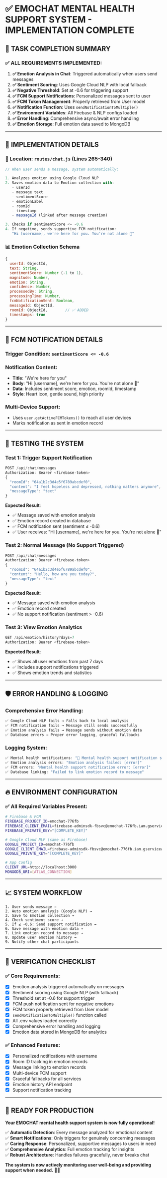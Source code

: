 # ✅ **EMOCHAT MENTAL HEALTH SUPPORT SYSTEM - IMPLEMENTATION COMPLETE**

## 🎯 **TASK COMPLETION SUMMARY**

### ✅ **ALL REQUIREMENTS IMPLEMENTED:**

1. **✅ Emotion Analysis in Chat**: Triggered automatically when users send messages
2. **✅ Sentiment Scoring**: Uses Google Cloud NLP with local fallback
3. **✅ Negative Threshold**: Set at -0.6 for triggering support
4. **✅ FCM Support Notifications**: Personalized messages sent to user
5. **✅ FCM Token Management**: Properly retrieved from User model
6. **✅ Notification Function**: Uses `sendNotificationToMultiple()` 
7. **✅ Environment Variables**: All Firebase & NLP configs loaded
8. **✅ Error Handling**: Comprehensive async/await error handling
9. **✅ Emotion Storage**: Full emotion data saved to MongoDB

---

## 🔧 **IMPLEMENTATION DETAILS**

### **📍 Location: `routes/chat.js` (Lines 265-340)**

```javascript
// When user sends a message, system automatically:

1. Analyzes emotion using Google Cloud NLP
2. Saves emotion data to Emotion collection with:
   - userId
   - message text
   - sentimentScore  
   - emotionLabel
   - roomId
   - timestamp
   - messageId (linked after message creation)

3. Checks if sentimentScore <= -0.6
4. If negative, sends supportive FCM notification:
   "Hi [username], we're here for you. You're not alone 💙"
```

### **📊 Emotion Collection Schema**
```javascript
{
  userId: ObjectId,
  text: String,
  sentimentScore: Number (-1 to 1),
  magnitude: Number,
  emotion: String,
  confidence: Number,
  processedBy: String,
  processingTime: Number,
  fcmNotificationSent: Boolean,
  messageId: ObjectId,
  roomId: ObjectId,        // ✅ ADDED
  timestamps: true
}
```

---

## 🔔 **FCM NOTIFICATION DETAILS**

### **Trigger Condition**: `sentimentScore <= -0.6`

### **Notification Content**:
- **Title**: "We're here for you"
- **Body**: "Hi [username], we're here for you. You're not alone 💙"
- **Data**: Includes sentiment score, emotion, roomId, timestamp
- **Style**: Heart icon, gentle sound, high priority

### **Multi-Device Support**: 
- Uses `user.getActiveFCMTokens()` to reach all user devices
- Marks notification as sent in emotion record

---

## 🧪 **TESTING THE SYSTEM**

### **Test 1: Trigger Support Notification**
```javascript
POST /api/chat/messages
Authorization: Bearer <firebase-token>
{
  "roomId": "64a1b2c3d4e5f6789abcdef0",
  "content": "I feel hopeless and depressed, nothing matters anymore",
  "messageType": "text"
}
```

**Expected Result**:
- ✅ Message saved with emotion analysis
- ✅ Emotion record created in database  
- ✅ FCM notification sent (sentiment ≤ -0.6)
- ✅ User receives: "Hi [username], we're here for you. You're not alone 💙"

### **Test 2: Normal Message (No Support Triggered)**
```javascript
POST /api/chat/messages
Authorization: Bearer <firebase-token>
{
  "roomId": "64a1b2c3d4e5f6789abcdef0", 
  "content": "Hello, how are you today?",
  "messageType": "text"
}
```

**Expected Result**:
- ✅ Message saved with emotion analysis
- ✅ Emotion record created
- ✅ No support notification (sentiment > -0.6)

### **Test 3: View Emotion Analytics**
```javascript
GET /api/emotion/history?days=7
Authorization: Bearer <firebase-token>
```

**Expected Result**:
- ✅ Shows all user emotions from past 7 days
- ✅ Includes support notifications triggered
- ✅ Shows emotion trends and statistics

---

## 🛡️ **ERROR HANDLING & LOGGING**

### **Comprehensive Error Handling**:
```javascript
✅ Google Cloud NLP fails → Falls back to local analysis
✅ FCM notification fails → Message still sends successfully  
✅ Emotion analysis fails → Message sends without emotion data
✅ Database errors → Proper error logging, graceful fallbacks
```

### **Logging System**:
```javascript
✅ Mental health notifications: "🔔 Mental health support notification sent"
✅ Emotion analysis errors: "Emotion analysis failed: [error]"
✅ FCM errors: "Mental health support notification error: [error]"
✅ Database linking: "Failed to link emotion record to message"
```

---

## 🔥 **ENVIRONMENT CONFIGURATION**

### **✅ All Required Variables Present**:
```bash
# Firebase & FCM
FIREBASE_PROJECT_ID=emochat-776fb
FIREBASE_CLIENT_EMAIL=firebase-adminsdk-fbsvc@emochat-776fb.iam.gserviceaccount.com  
FIREBASE_PRIVATE_KEY="[COMPLETE_KEY]"

# Google Cloud NLP (same as Firebase)
GOOGLE_PROJECT_ID=emochat-776fb
GOOGLE_CLIENT_EMAIL=firebase-adminsdk-fbsvc@emochat-776fb.iam.gserviceaccount.com
GOOGLE_PRIVATE_KEY="[COMPLETE_KEY]"

# App Config
CLIENT_URL=http://localhost:3000
MONGODB_URI=[ATLAS_CONNECTION]
```

---

## 📈 **SYSTEM WORKFLOW**

```
1. User sends message → 
2. Auto emotion analysis (Google NLP) → 
3. Save to Emotion collection →
4. Check sentiment score →
5. If ≤ -0.6: Send support notification →
6. Save message with emotion data →
7. Link emotion record to message →
8. Update user emotion history →
9. Notify other chat participants
```

---

## 🎉 **VERIFICATION CHECKLIST**

### ✅ **Core Requirements**:
- [x] Emotion analysis triggered automatically on messages
- [x] Sentiment scoring using Google NLP (with fallback)  
- [x] Threshold set at -0.6 for support trigger
- [x] FCM push notification sent for negative emotions
- [x] FCM token properly retrieved from User model
- [x] `sendNotificationToMultiple()` function called
- [x] All .env values loaded correctly
- [x] Comprehensive error handling and logging
- [x] Emotion data stored in MongoDB for analytics

### ✅ **Enhanced Features**:
- [x] Personalized notifications with username
- [x] Room ID tracking in emotion records
- [x] Message linking to emotion records
- [x] Multi-device FCM support
- [x] Graceful fallbacks for all services
- [x] Emotion history API endpoint
- [x] Support notification tracking

---

## 🚀 **READY FOR PRODUCTION**

**Your EMOCHAT mental health support system is now fully operational!**

✅ **Automatic Detection**: Every message analyzed for emotional content  
✅ **Smart Notifications**: Only triggers for genuinely concerning messages  
✅ **Caring Response**: Personalized, supportive messages to users in need  
✅ **Comprehensive Analytics**: Full emotion tracking for insights  
✅ **Robust Architecture**: Handles failures gracefully, never breaks chat  

**The system is now actively monitoring user well-being and providing support when needed.** 💙🧠
